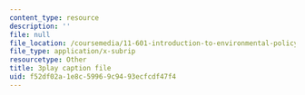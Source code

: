 ```yaml
---
content_type: resource
description: ''
file: null
file_location: /coursemedia/11-601-introduction-to-environmental-policy-and-planning-fall-2016/f52df02a1e8c59969c9493ecfcdf47f4_oJ7-LI_ex0o.vtt
file_type: application/x-subrip
resourcetype: Other
title: 3play caption file
uid: f52df02a-1e8c-5996-9c94-93ecfcdf47f4
---
```

